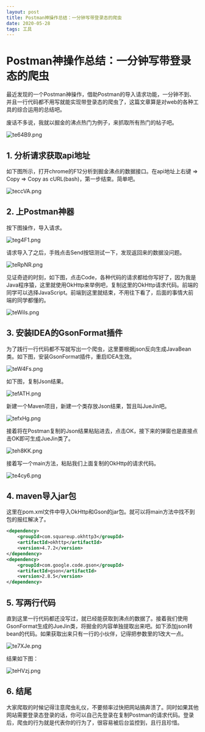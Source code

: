 ```yaml
---
layout: post
title: Postman神操作总结：一分钟写带登录态的爬虫
date: 2020-05-28
tags: 工具
---
```


# Postman神操作总结：一分钟写带登录态的爬虫

最近发现的一个Postman神操作，借助Postman的导入请求功能，一分钟不到、并且一行代码都不用写就能实现带登录态的爬虫了，这篇文章算是对web的各种工具的综合运用的总结吧。

废话不多说，我就以掘金的沸点热门为例子，来抓取所有热门的帖子吧。

![te64B9.png](https://s1.ax1x.com/2020/05/28/te64B9.png)

## 1. 分析请求获取api地址

如下图所示，打开chrome的F12分析到掘金沸点的数据接口。在api地址上右键 => Copy => Copy as cURL(bash)，第一步结束。简单吧。

![teccVA.png](https://s1.ax1x.com/2020/05/28/teccVA.png)

## 2. 上Postman神器

按下图操作，导入请求。

![teg4F1.png](https://s1.ax1x.com/2020/05/28/teg4F1.png)

请求导入了之后，手贱点击Send按钮测试一下，发现返回来的数据没问题。

![teRpNR.png](https://s1.ax1x.com/2020/05/28/teRpNR.png)

见证奇迹的时刻，如下图，点击Code，各种代码的请求都给你写好了，因为我是Java程序猿，这里就使用OkHttp来举例吧，复制这里的OkHttp请求代码。前端的同学可以选择JavaScript。前端到这里就结束，不用往下看了，后面的事情大前端的同学都懂的。

![teWiIs.png](https://s1.ax1x.com/2020/05/28/teWiIs.png)

## 3. 安装IDEA的GsonFormat插件

为了践行一行代码都不写就写出一个爬虫，这里要根据json反向生成JavaBean类。如下图，安装GsonFormat插件，重启IDEA生效。

![teW4Fs.png](https://s1.ax1x.com/2020/05/28/teW4Fs.png)

如下图，复制Json结果。

![tefATH.png](https://s1.ax1x.com/2020/05/28/tefATH.png)

新建一个Maven项目，新建一个类存放Json结果，暂且叫JueJin吧。

![tefxHg.png](https://s1.ax1x.com/2020/05/28/tefxHg.png)

接着将在Postman复制的Json结果粘贴进去，点击OK，接下来的弹窗也是直接点击OK即可生成JueJin类了。

![teh8KK.png](https://s1.ax1x.com/2020/05/28/teh8KK.png)

接着写一个main方法，粘贴我们上面复制的OkHttp的请求代码。

![te4cy6.png](https://s1.ax1x.com/2020/05/28/te4cy6.png)

## 4. maven导入jar包

这里在pom.xml文件中导入OkHttp和Gson的jar包。就可以将main方法中找不到包的报红解决了。

```xml
<dependency>
    <groupId>com.squareup.okhttp3</groupId>
    <artifactId>okhttp</artifactId>
    <version>4.7.2</version>
</dependency>
<dependency>
    <groupId>com.google.code.gson</groupId>
    <artifactId>gson</artifactId>
    <version>2.8.5</version>
</dependency>
```

## 5. 写两行代码

直到这里一行代码都还没写过，就已经能获取到沸点的数据了。接着我们使用GsonFormat生成的JueJin类，将掘金的内容单独提取出来吧。如下添加json转bean的代码。如果获取出来只有一行的小伙伴，记得把参数里的1改大一点。

![te7XJe.png](https://s1.ax1x.com/2020/05/28/te7XJe.png)

结果如下图：

![teHVzj.png](https://s1.ax1x.com/2020/05/28/teHVzj.png)

## 6. 结尾

大家爬取的时候记得注意爬虫礼仪，不要频率过快把网站搞奔溃了。同时如果其他网站需要登录态登录的话，你可以自己先登录在复制Postman的请求代码。登录后，爬虫的行为就是代表你的行为了，很容易被后台监控到，且行且珍惜。